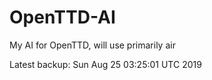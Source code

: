 # OpenTTD-AI
My AI for OpenTTD, will use primarily air

Latest backup: Sun Aug 25 03:25:01 UTC 2019
